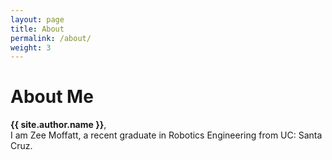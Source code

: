 ```yaml
---
layout: page
title: About
permalink: /about/
weight: 3
---
```


# **About Me**

**{{ site.author.name }}**,<br>
I am Zee Moffatt, a recent graduate in Robotics Engineering from UC: Santa Cruz.



